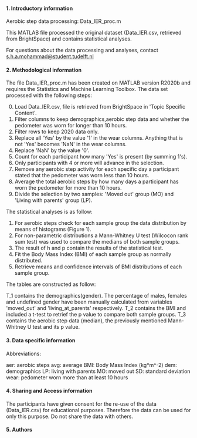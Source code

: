 #### 1. Introductory information
Aerobic step data processing: Data_IER_proc.m

This MATLAB file processed the original dataset (Data_IER.csv, retrieved from BrightSpace) and contains statistical analyses. 

For questions about the data processing and analyses, contact s.h.a.mohammad@student.tudelft.nl

#### 2. Methodological information
The file Data_IER_proc.m has been created on MATLAB version R2020b and requires the Statistics and Machine Learning Toolbox.
The data set processed with the following steps:

0) Load Data_IER.csv, file is retrieved from BrightSpace in 'Topic Specific Content'.
1) Filter columns to keep demographics,aerobic step data and whether the pedometer was worn for longer than 10 hours.
2) Filter rows to keep 2020 data only.
3) Replace all 'Yes' by the value '1' in the wear columns. Anything that is not 'Yes' becomes 'NaN' in the wear columns.
4) Replace 'NaN' by the value '0'.
5) Count for each participant how many 'Yes' is present (by summing 1's).
6) Only participants with 4 or more will advance in the selection.
7) Remove any aerobic step activity for each specific day a participant stated that the pedometer was worn less than 10 hours.
8) Average the total aerobic steps by how many days a participant has worn the pedometer for more than 10 hours.
9) Divide the selection by two samples: 'Moved out' group (MO) and 'Living with parents' group (LP).

The statistical analyses is as follow:

1) For aerobic steps check for each sample group the data distribution by means of histograms (Figure 1).
2) For non-parametric distributions a Mann-Whitney U test (Wilcocon rank sum test) was used to compare the medians of both sample groups.
3) The result of h and p contain the results of the statistical test.
4) Fit the Body Mass Index (BMI) of each sample group as normally distributed.
5) Retrieve means and confidence intervals of BMI distributions of each sample group.

The tables are constructed as follow:

T_1 contains the demographics(gender). The percentage of males, females and undefined gender have been manually calculated from variables 'moved_out' and 'living_at_parents' respectively.
T_2 contains the BMI and included a t-test to retrief the p value to compare both sample groups.
T_3 contains the aerobic step data (median), the previously mentioned Mann-Whitney U test and its p value. 

#### 3. Data specific information

Abbreviations:

aer: aerobic steps
avg: average
BMI: Body Mass Index (kg*m^-2)
dem: demographics
LP: living with parents
MO: moved out
SD: standard deviation
wear: pedometer worn more than at least 10 hours


#### 4. Sharing and Access information
The participants have given consent for the re-use of the data (Data_IER.csv) for educational purposes. Therefore the data can be used for only this purpose. Do not share the data with others.

#### 5. Authors
